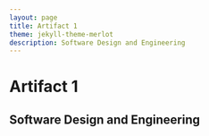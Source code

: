 ```yaml
---
layout: page
title: Artifact 1
theme: jekyll-theme-merlot
description: Software Design and Engineering
---
```


# Artifact 1
## Software Design and Engineering
